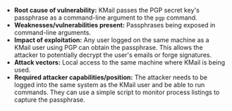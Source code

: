 - **Root cause of vulnerability:** KMail passes the PGP secret key's passphrase as a command-line argument to the `pgp` command.
- **Weaknesses/vulnerabilities present:** Passphrases being exposed in command-line arguments.
- **Impact of exploitation:** Any user logged on the same machine as a KMail user using PGP can obtain the passphrase. This allows the attacker to potentially decrypt the user's emails or forge signatures.
- **Attack vectors:**  Local access to the same machine where KMail is being used.
- **Required attacker capabilities/position:** The attacker needs to be logged into the same system as the KMail user and be able to run commands. They can use a simple script to monitor process listings to capture the passphrase.